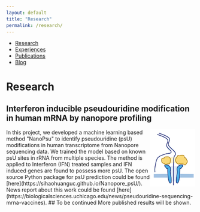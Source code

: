 ```yaml
---
layout: default
title: "Research"
permalink: /research/
---
```


* [Research](https://sihaohuanguc.github.io/research)
* [Experiences](https://sihaohuanguc.github.io/experiences)
* [Publications](https://sihaohuanguc.github.io/publications)
* [Blog](https://sihaohuanguc.github.io/blog)

# Research
## Interferon inducible pseudouridine modification in human mRNA by nanopore profiling
<img style="float: right;" src="./docs/assets/images/Nanopore.png">
In this project, we developed a machine learning based method "NanoPsu" to identify pseudouridine (psU) modifications in human transcriptome from Nanopore sequencing data. We trained the model based on known psU sites in rRNA from multiple species. The method is applied to Interferon (IFN) treated samples and IFN induced genes are found to possess more psU. The open source Python package for psU prediction could be found [here](https://sihaohuanguc.github.io/Nanopore_psU/). News report about this work could be found [here](https://biologicalsciences.uchicago.edu/news/pseudouridine-sequencing-mrna-vaccines).
## To be continued
More published results will be shown.
